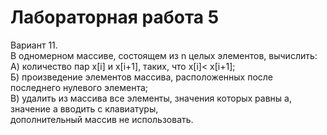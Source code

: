 # Лабораторная работа 5
Вариант 11.  
В одномерном массиве, состоящем из n целых элементов, вычислить:  
А) количество пар x[i] и x[i+1], таких, что x[i]< x[i+1];  
Б) произведение элементов массива, расположенных после последнего нулевого элемента;  
В) удалить из массива все элементы, значения которых равны a, значение a вводить с клавиатуры,  
дополнительный массив не использовать.
